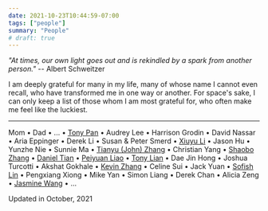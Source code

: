 ```yaml
---
date: 2021-10-23T10:44:59-07:00
tags: ["people"]
summary: "People"
# draft: true
---
```


*"At times, our own light goes out and is rekindled by a spark from another person."* -- Albert Schweitzer

I am deeply grateful for many in my life, many of whose name I cannot even recall, who have transformed me in one way or another. For space's sake, I can only keep a list of those whom I am most grateful for, who often make me feel like the luckiest.

---

Mom • Dad • ... • [Tony Pan](https://tonypan2000.github.io/) • Audrey Lee • Harrison Grodin • David Nassar • Aria Eppinger • Derek Li • Susan & Peter Smerd • [Xiuyu Li](https://www.xiuyuli.com/) • Jason Hu • Yunzhe Nie • Sunnie Ma • [Tianyu (John) Zhang](https://tianyuz.com/) • Christian Yang • [Shaobo Zhang](https://boboland.xyz/FrontDoor) • [Daniel Tian](https://dtjourney.com/) • [Peiyuan Liao](https://liaopeiyuan.com/) • [Tony Lian](https://tonylian.com/) • Dae Jin Hong • Joshua Turcotti • Akshat Gokhale • [Kevin Zhang](https://thekevinz.com/) • Celine Sui • Jack Yuan • [Sofish Lin](https://sofi.sh/) • Pengxiang Xiong • Mike Yan • Simon Liang • Derek Chan • Alicia Zeng • [Jasmine Wang](https://jasminew.me/) • ... 

Updated in October, 2021